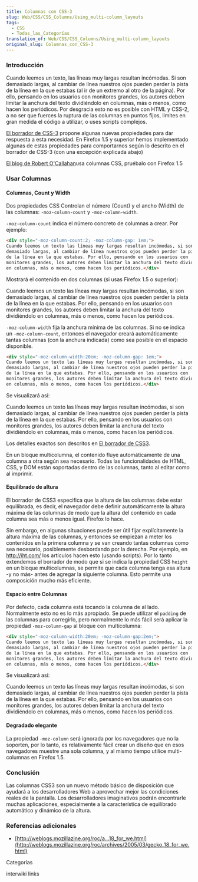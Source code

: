 ```yaml
---
title: Columnas con CSS-3
slug: Web/CSS/CSS_Columns/Using_multi-column_layouts
tags:
  - CSS
  - Todas_las_Categorías
translation_of: Web/CSS/CSS_Columns/Using_multi-column_layouts
original_slug: Columnas_con_CSS-3
---
```

### Introducción

Cuando leemos un texto, las líneas muy largas resultan incómodas. Si son demasiado largas, al cambiar de línea nuestros ojos pueden perder la pista de la línea en la que estabas (al ir de un extremo al otro de la página). Por ello, pensando en los usuarios con monitores grandes, los autores deben limitar la anchura del texto dividiéndolo en columnas, más o menos, como hacen los periódicos. Por desgracia esto no es posible con HTML y CSS-2, a no ser que fuerces la ruptura de las columnas en puntos fijos, limites en gran medida el código a utilizar, o uses scripts complejos.

[El borrador de CSS-3](http://www.w3.org/TR/css3-multicol/) propone algunas nuevas propiedades para dar respuesta a esta necesidad. En Firefox 1.5 y superior hemos implementado algunas de estas propiedades para comportarnos según lo descrito en el borrador de CSS-3 (con una excepción explicada abajo)

[El blog de Robert O'Callahan](http://weblogs.mozillazine.org/roc/)usa columnas CSS, pruébalo con Firefox 1.5

### Usar Columnas

#### Columnas, Count y Width

Dos propiedades CSS Controlan el número (Count) y el ancho (Width) de las columnas: `-moz-column-count` y `-moz-column-width`.

`-moz-column-count` indica el número concreto de columnas a crear. Por ejemplo:

```html
<div style="-moz-column-count:2; -moz-column-gap: 1em;">
Cuando leemos un texto las líneas muy largas resultan incómodas, si son
demasiado largas, al cambiar de línea nuestros ojos pueden perder la pista
de la línea en la que estabas. Por ello, pensando en los usuarios con
monitores grandes, los autores deben limitar la anchura del texto dividiéndolo
en columnas, más o menos, como hacen los periódicos.</div>
```

Mostrará el contenido en dos columnas (si usas Firefox 1.5 o superior):

Cuando leemos un texto las líneas muy largas resultan incómodas, si son demasiado largas, al cambiar de línea nuestros ojos pueden perder la pista de la línea en la que estabas. Por ello, pensando en los usuarios con monitores grandes, los autores deben limitar la anchura del texto dividiéndolo en columnas, más o menos, como hacen los periódicos.

`-moz-column-width` fija la anchura mínima de las columnas. Si no se indica un `-moz-column-count`, entonces el navegador creará automáticamente tantas columnas (con la anchura indicada) como sea posible en el espacio disponible.

```html
<div style="-moz-column-width:20em; -moz-column-gap: 1em;">
Cuando leemos un texto las líneas muy largas resultan incómodas, si son
demasiado largas, al cambiar de línea nuestros ojos pueden perder la pista
de la línea en la que estabas. Por ello, pensando en los usuarios con
monitores grandes, los autores deben limitar la anchura del texto dividiéndolo
en columnas, más o menos, como hacen los periódicos.</div>
```

Se visualizará así:

Cuando leemos un texto las líneas muy largas resultan incómodas, si son demasiado largas, al cambiar de línea nuestros ojos pueden perder la pista de la línea en la que estabas. Por ello, pensando en los usuarios con monitores grandes, los autores deben limitar la anchura del texto dividiéndolo en columnas, más o menos, como hacen los periódicos.

Los detalles exactos son descritos en [El borrador de CSS3](http://www.w3.org/TR/css3-multicol/).

En un bloque multicolumna, el contenido fluye automáticamente de una columna a otra según sea necesario. Todas las funcionalidades de HTML, CSS, y DOM están soportadas dentro de las columnas, tanto al editar como al imprimir.

#### Equilibrado de altura

El borrador de CSS3 especifica que la altura de las columnas debe estar equilibrada, es decir, el navegador debe definir automáticamente la altura máxima de las columnas de modo que la altura del contenido en cada columna sea más o menos igual. Firefox lo hace.

Sin embargo, en algunas situaciones puede ser útil fijar explícitamente la altura máxima de las columnas, y entonces se empiezan a meter los contenidos en la primera columna y se van creando tantas columnas como sea necesario, posiblemente desbordando por la derecha. Por ejemplo, en <http://iht.com/> los artículos hacen esto (usando scripts). Por lo tanto extendemos el borrador de modo que si se indica la propiedad CSS `height` en un bloque multicolumnas, se permite que cada columna tenga esa altura -y no más- antes de agregar la siguiente columna. Esto permite una composición mucho más eficiente.

#### Espacio entre Columnas

Por defecto, cada columna está tocando la columna de al lado. Normalmente esto no es lo más apropiado. Se puede utilizar el `padding` de las columnas para corregirlo, pero normalmente lo más fácil será aplicar la propiedad `-moz-column-gap` al bloque con multicolumna:

```html
<div style="-moz-column-width:20em; -moz-column-gap:2em;">
Cuando leemos un texto las líneas muy largas resultan incómodas, si son
demasiado largas, al cambiar de línea nuestros ojos pueden perder la pista
de la línea en la que estabas. Por ello, pensando en los usuarios con
monitores grandes, los autores deben limitar la anchura del texto dividiéndolo
en columnas, más o menos, como hacen los periódicos.</div>
```

Se visualizará así:

Cuando leemos un texto las líneas muy largas resultan incómodas, si son demasiado largas, al cambiar de línea nuestros ojos pueden perder la pista de la línea en la que estabas. Por ello, pensando en los usuarios con monitores grandes, los autores deben limitar la anchura del texto dividiéndolo en columnas, más o menos, como hacen los periódicos.

#### Degradado elegante

La propiedad `-moz-column` será ignorada por los navegadores que no la soporten, por lo tanto, es relativamente fácil crear un diseño que en esos navegadores muestre una sola columna, y al mismo tiempo utilice multi-columnas en Firefox 1.5.

### Conclusión

Las columnas CSS3 son un nuevo método básico de disposición que ayudará a los desarrolladores Web a aprovechar mejor las condiciones reales de la pantalla. Los desarrolladores imaginativos podrán encontrarle muchas aplicaciones, especialmente a la característica de equilibrado automático y dinámico de la altura.

### Referencias adicionales

- [http://weblogs.mozillazine.org/roc/a...18_for_we.html](http://weblogs.mozillazine.org/roc/archives/2005/03/gecko_18_for_we.html)

Categorías

interwiki links
